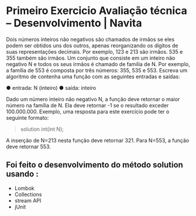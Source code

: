 # Primeiro Exercicio Avaliação técnica – Desenvolvimento | Navita

Dois números inteiros não negativos são chamados de irmãos se eles podem ser 
obtidos uns dos outros, apenas reorganizando os dígitos de suas representações 
decimais. Por exemplo, 123 e 213 são irmãos. 535 e 355 também são irmãos. 
Um conjunto que consiste em um inteiro não negativo N e todos os seus irmãos é 
chamado de família de N. Por exemplo, a família de 553 é composta por três números: 
355, 535 e 553. 
Escreva um algoritmo de contenha uma função com as seguintes entradas e saídas: 

● entrada: N (inteiro) 
● saída: inteiro 

Dado um número inteiro não negativo N, a função deve retornar o maior número na 
família de N. Ela deve retornar -1 se o resultado exceder 100.000.000. 
Exemplo, uma resposta para este exercício pode ter o seguinte formato: 

 > solution int(int N);
 
A inserção de N=213 nesta função deve retornar 321. Para N=553, a função deve 
retornar 553.

## Foi feito o desenvolvimento do método solution usando :
 - Lombok
 - Collections
 - stream API
 - jUnit
